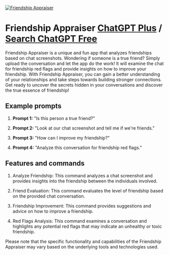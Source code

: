 
[![Friendship Appraiser](https://files.oaiusercontent.com/file-x2xrv32Tj8nRQmWxW8gQEvB2?se=2123-10-17T06%3A12%3A18Z&sp=r&sv=2021-08-06&sr=b&rscc=max-age%3D31536000%2C%20immutable&rscd=attachment%3B%20filename%3Dcd5ae66e-8ef1-4f0d-b790-4f1bec79318b.png&sig=m1AbUKpzDYHc2aqIW%2BZX%2BS4Xa8NcX7U4NuR6f4Mkavg%3D)](https://chat.openai.com/g/g-q4sMFvyZZ-friendship-appraiser)

# Friendship Appraiser [ChatGPT Plus](https://chat.openai.com/g/g-q4sMFvyZZ-friendship-appraiser) / [Search ChatGPT Free](https://gptcall.net/index.html#/?search=Friendship%20Appraiser)

Friendship Appraiser is a unique and fun app that analyzes friendships based on chat screenshots. Wondering if someone is a true friend? Simply upload the conversation and let the app do the work! It will examine the chat for friendship red flags and provide insights on how to improve your friendship. With Friendship Appraiser, you can gain a better understanding of your relationships and take steps towards building stronger connections. Get ready to uncover the secrets hidden in your conversations and discover the true essence of friendship!

## Example prompts

1. **Prompt 1:** "Is this person a true friend?"

2. **Prompt 2:** "Look at our chat screenshot and tell me if we're friends."

3. **Prompt 3:** "How can I improve my friendship?"

4. **Prompt 4:** "Analyze this conversation for friendship red flags."

## Features and commands

1. Analyze Friendship: This command analyzes a chat screenshot and provides insights into the friendship between the individuals involved.

2. Friend Evaluation: This command evaluates the level of friendship based on the provided chat conversation.

3. Friendship Improvement: This command provides suggestions and advice on how to improve a friendship.

4. Red Flags Analysis: This command examines a conversation and highlights any potential red flags that may indicate an unhealthy or toxic friendship.

Please note that the specific functionality and capabilities of the Friendship Appraiser may vary based on the underlying tools and technologies used.


